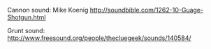 Cannon sound: Mike Koenig http://soundbible.com/1262-10-Guage-Shotgun.html

Grunt sound: http://www.freesound.org/people/thecluegeek/sounds/140584/
